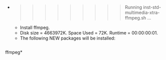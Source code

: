 * >>>>>>>>> Running inst-std-multimedia-xtra-ffmpeg.sh ...
  * Install ffmpeg.
  * Disk size = 4663972K. Space Used = 72K. Runtime = 00:00:00:01.
  * The following NEW packages will be installed:
  ```bash
ffmpeg*
  ```
